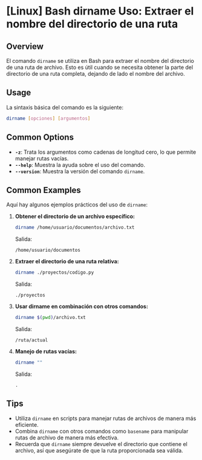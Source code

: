 # [Linux] Bash dirname Uso: Extraer el nombre del directorio de una ruta

## Overview
El comando `dirname` se utiliza en Bash para extraer el nombre del directorio de una ruta de archivo. Esto es útil cuando se necesita obtener la parte del directorio de una ruta completa, dejando de lado el nombre del archivo.

## Usage
La sintaxis básica del comando es la siguiente:

```bash
dirname [opciones] [argumentos]
```

## Common Options
- **`-z`**: Trata los argumentos como cadenas de longitud cero, lo que permite manejar rutas vacías.
- **`--help`**: Muestra la ayuda sobre el uso del comando.
- **`--version`**: Muestra la versión del comando `dirname`.

## Common Examples
Aquí hay algunos ejemplos prácticos del uso de `dirname`:

1. **Obtener el directorio de un archivo específico:**
   ```bash
   dirname /home/usuario/documentos/archivo.txt
   ```
   Salida:
   ```
   /home/usuario/documentos
   ```

2. **Extraer el directorio de una ruta relativa:**
   ```bash
   dirname ./proyectos/codigo.py
   ```
   Salida:
   ```
   ./proyectos
   ```

3. **Usar dirname en combinación con otros comandos:**
   ```bash
   dirname $(pwd)/archivo.txt
   ```
   Salida:
   ```
   /ruta/actual
   ```

4. **Manejo de rutas vacías:**
   ```bash
   dirname ""
   ```
   Salida:
   ```
   .
   ```

## Tips
- Utiliza `dirname` en scripts para manejar rutas de archivos de manera más eficiente.
- Combina `dirname` con otros comandos como `basename` para manipular rutas de archivo de manera más efectiva.
- Recuerda que `dirname` siempre devuelve el directorio que contiene el archivo, así que asegúrate de que la ruta proporcionada sea válida.